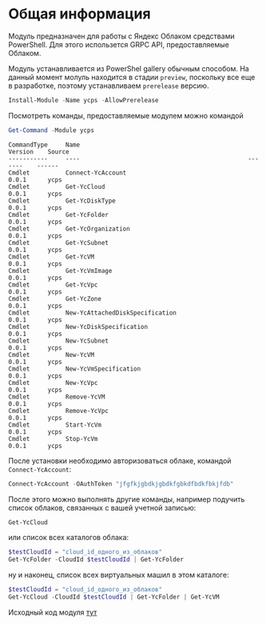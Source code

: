 # Общая информация

Модуль предназначен для работы с Яндекс Облаком средствами PowerShell. Для этого использется GRPC API, предоставляемые Облаком.

Модуль устанавливается из PowerShel gallery обычным способом. На данный момент молуль находится в стадии `preview`, поскольку все еще в разработке, поэтому устанавливаем `prerelease` версию.

```powershell
Install-Module -Name ycps -AllowPrerelease
```

Посмотреть команды, предоставляемые модулем можно командой

```powershell
Get-Command -Module ycps
```

```console
CommandType     Name                                               Version    Source
-----------     ----                                               -------    ------
Cmdlet          Connect-YcAccount                                  0.0.1      ycps
Cmdlet          Get-YcCloud                                        0.0.1      ycps
Cmdlet          Get-YcDiskType                                     0.0.1      ycps
Cmdlet          Get-YcFolder                                       0.0.1      ycps
Cmdlet          Get-YcOrganization                                 0.0.1      ycps
Cmdlet          Get-YcSubnet                                       0.0.1      ycps
Cmdlet          Get-YcVM                                           0.0.1      ycps
Cmdlet          Get-YcVmImage                                      0.0.1      ycps
Cmdlet          Get-YcVpc                                          0.0.1      ycps
Cmdlet          Get-YcZone                                         0.0.1      ycps
Cmdlet          New-YcAttachedDiskSpecification                    0.0.1      ycps
Cmdlet          New-YcDiskSpecification                            0.0.1      ycps
Cmdlet          New-YcSubnet                                       0.0.1      ycps
Cmdlet          New-YcVM                                           0.0.1      ycps
Cmdlet          New-YcVmSpecification                              0.0.1      ycps
Cmdlet          New-YcVpc                                          0.0.1      ycps
Cmdlet          Remove-YcVM                                        0.0.1      ycps
Cmdlet          Remove-YcVpc                                       0.0.1      ycps
Cmdlet          Start-YcVm                                         0.0.1      ycps
Cmdlet          Stop-YcVm                                          0.0.1      ycps
```

После установки необходимо авторизоваться облаке, командой `Connect-YcAccount`:

```powershell
Connect-YcAccount -OAuthToken "jfgfkjgbdkjgbdkfgbkdfbdkfbkjfdb"
```

После этого можно выполнять другие команды, например подучить список облаков, связанных с вашей учетной записью:

```powershell
Get-YcCloud
```

или список всех каталогов облака:

```powershell
$testCloudId = "cloud_id_одного_из_облаков"
Get-YcFolder -CloudId $testCloudId | Get-YcFolder
```

ну и наконец, список всех виртуальных машил в этом каталоге:

```powershell
$testCloudId = "cloud_id_одного_из_облаков"
Get-YcCloud -CloudId $testCloudId | Get-YcFolder | Get-YcVM
```

Исходный код модуля [тут](https://github.com/s-golohvastov/ycps)
